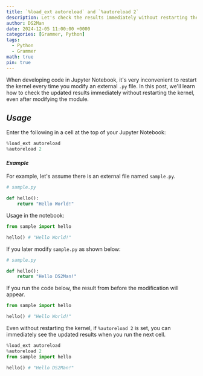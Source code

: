 ```yaml
---
title: `%load_ext autoreload` and `%autoreload 2`
description: Let's check the results immediately without restarting the kernel. 
author: DS2Man
date: 2024-12-05 11:00:00 +0000
categories: [Grammer, Python]
tags:
  - Python
  - Grammer
math: true
pin: true
---
```


When developing code in Jupyter Notebook, it's very inconvenient to restart the kernel every time you modify an external `.py` file. In this post, we'll learn how to check the updated results immediately without restarting the kernel, even after modifying the module.

## *Usage*

Enter the following in a cell at the top of your Jupyter Notebook:

```python
%load_ext autoreload
%autoreload 2
```

#### *Example*

  For example, let's assume there is an external file named `sample.py`.

```python
# sample.py

def hello():
    return "Hello World!"
```

Usage in the notebook:

```python
from sample import hello

hello() # "Hello World!"
```

If you later modify `sample.py` as shown below:

```python
# sample.py

def hello():
    return "Hello DS2Man!"
```

If you run the code below, the result from before the modification will appear.

```python
from sample import hello

hello() # "Hello World!"
```

Even without restarting the kernel, if `%autoreload 2` is set, you can immediately see the updated results when you run the next cell.

```python
%load_ext autoreload
%autoreload 2
from sample import hello

hello() # "Hello DS2Man!"
```
